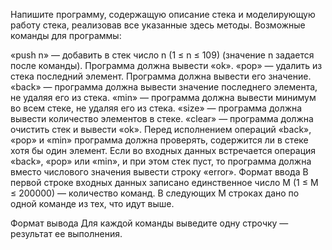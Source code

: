 Напишите программу, содержащую описание стека и моделирующую работу стека, реализовав все указанные здесь методы. Возможные команды для программы:

«push n» — добавить в стек число n (1 ≤ n ≤ 109) (значение n задается после команды). Программа должна вывести «ok».
«pop» — удалить из стека последний элемент. Программа должна вывести его значение.
«back» — программа должна вывести значение последнего элемента, не удаляя его из стека.
«min» — программа должна вывести минимум во всем стеке, не удаляя его из стека.
«size» — программа должна вывести количество элементов в стеке.
«clear» — программа должна очистить стек и вывести «ok».
Перед исполнением операций «back», «pop» и «min» программа должна проверять, содержится ли в стеке хотя бы один элемент. Если во входных данных встречается операция «back», «pop» или «min», и при этом стек пуст, то программа должна вместо числового значения вывести строку «error».
Формат ввода
В первой строке входных данных записано единственное число M (1 ≤ M ≤ 200000) — количество команд. В следующих М строках дано по одной команде из тех, что идут выше.

Формат вывода
Для каждой команды выведите одну строчку — результат ее выполнения.


